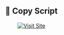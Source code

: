 <div align="center">

<h2>🔗 Copy Script</h2>

<a href="https://anxious0.github.io/copy_script/X" target="_blank">
  <img src="https://img.shields.io/badge/Visit%20Site-Click%20Here-1e90ff?style=for-the-badge&logo=google-chrome" alt="Visit Site">
</a>

</div>
